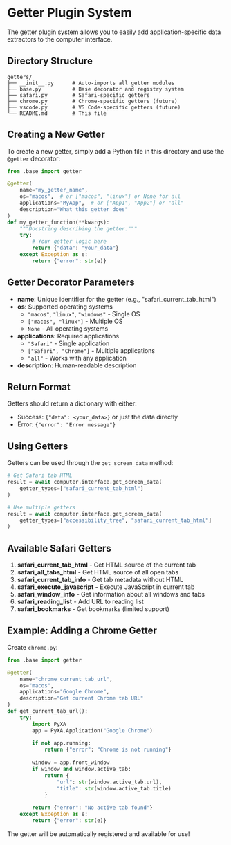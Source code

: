 # Getter Plugin System

The getter plugin system allows you to easily add application-specific data extractors to the computer interface.

## Directory Structure

```
getters/
├── __init__.py      # Auto-imports all getter modules
├── base.py          # Base decorator and registry system
├── safari.py        # Safari-specific getters
├── chrome.py        # Chrome-specific getters (future)
├── vscode.py        # VS Code-specific getters (future)
└── README.md        # This file
```

## Creating a New Getter

To create a new getter, simply add a Python file in this directory and use the `@getter` decorator:

```python
from .base import getter

@getter(
    name="my_getter_name",
    os="macos",  # or ["macos", "linux"] or None for all
    applications="MyApp",  # or ["App1", "App2"] or "all"
    description="What this getter does"
)
def my_getter_function(**kwargs):
    """Docstring describing the getter."""
    try:
        # Your getter logic here
        return {"data": "your_data"}
    except Exception as e:
        return {"error": str(e)}
```

## Getter Decorator Parameters

- **name**: Unique identifier for the getter (e.g., "safari_current_tab_html")
- **os**: Supported operating systems
  - `"macos"`, `"linux"`, `"windows"` - Single OS
  - `["macos", "linux"]` - Multiple OS
  - `None` - All operating systems
- **applications**: Required applications
  - `"Safari"` - Single application
  - `["Safari", "Chrome"]` - Multiple applications
  - `"all"` - Works with any application
- **description**: Human-readable description

## Return Format

Getters should return a dictionary with either:
- Success: `{"data": <your_data>}` or just the data directly
- Error: `{"error": "Error message"}`

## Using Getters

Getters can be used through the `get_screen_data` method:

```python
# Get Safari tab HTML
result = await computer.interface.get_screen_data(
    getter_types=["safari_current_tab_html"]
)

# Use multiple getters
result = await computer.interface.get_screen_data(
    getter_types=["accessibility_tree", "safari_current_tab_html"]
)
```

## Available Safari Getters

1. **safari_current_tab_html** - Get HTML source of the current tab
2. **safari_all_tabs_html** - Get HTML source of all open tabs
3. **safari_current_tab_info** - Get tab metadata without HTML
4. **safari_execute_javascript** - Execute JavaScript in current tab
5. **safari_window_info** - Get information about all windows and tabs
6. **safari_reading_list** - Add URL to reading list
7. **safari_bookmarks** - Get bookmarks (limited support)

## Example: Adding a Chrome Getter

Create `chrome.py`:

```python
from .base import getter

@getter(
    name="chrome_current_tab_url",
    os="macos",
    applications="Google Chrome",
    description="Get current Chrome tab URL"
)
def get_current_tab_url():
    try:
        import PyXA
        app = PyXA.Application("Google Chrome")
        
        if not app.running:
            return {"error": "Chrome is not running"}
        
        window = app.front_window
        if window and window.active_tab:
            return {
                "url": str(window.active_tab.url),
                "title": str(window.active_tab.title)
            }
        
        return {"error": "No active tab found"}
    except Exception as e:
        return {"error": str(e)}
```

The getter will be automatically registered and available for use!
